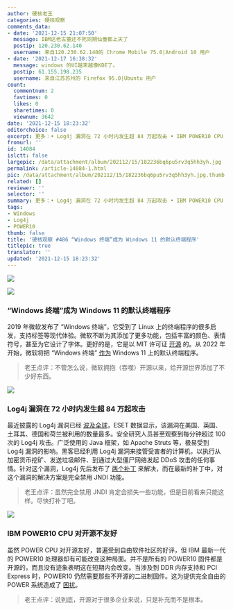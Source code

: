 ```yaml
---
author: 硬核老王
categories: 硬核观察
comments_data:
- date: '2021-12-15 21:07:50'
  message: IBM这老古董还不死同期仙童都上天了
  postip: 120.230.62.140
  username: 来自120.230.62.140的 Chrome Mobile 75.0|Android 10 用户
- date: '2021-12-17 16:38:32'
  message: windows 的UI越来越像KDE了。
  postip: 61.155.198.235
  username: 来自江苏苏州的 Firefox 95.0|Ubuntu 用户
count:
  commentnum: 2
  favtimes: 0
  likes: 0
  sharetimes: 0
  viewnum: 3642
date: '2021-12-15 18:23:32'
editorchoice: false
excerpt: 更多：• Log4j 漏洞在 72 小时内发生超 84 万起攻击 • IBM POWER10 CPU 对开源不友好
fromurl: ''
id: 14084
islctt: false
largepic: /data/attachment/album/202112/15/182236bq6pu5rv3q5hh3yh.jpg
permalink: /article-14084-1.html
pic: /data/attachment/album/202112/15/182236bq6pu5rv3q5hh3yh.jpg.thumb.jpg
related: []
reviewer: ''
selector: ''
summary: 更多：• Log4j 漏洞在 72 小时内发生超 84 万起攻击 • IBM POWER10 CPU 对开源不友好
tags:
- Windows
- Log4j
- POWER10
thumb: false
title: '硬核观察 #486 “Windows 终端”成为 Windows 11 的默认终端程序'
titlepic: true
translator: ''
updated: '2021-12-15 18:23:32'
---
```


![](/data/attachment/album/202112/15/182236bq6pu5rv3q5hh3yh.jpg)


![](/data/attachment/album/202112/15/182246ergbbrddcf5bsdu9.jpg)


### “Windows 终端”成为 Windows 11 的默认终端程序


2019 年微软发布了 “Windows 终端”，它受到了 Linux 上的终端程序的很多启发，支持标签等现代体验。微软不断为其添加了更多功能，包括丰富的颜色、表情符号，甚至为它设计了字体。更好的是，它是以 MIT 许可证 [开源](https://github.com/microsoft/terminal) 的。从 2022 年开始，微软将把 “Windows 终端” [作为](https://devblogs.microsoft.com/commandline/windows-terminal-as-your-default-command-line-experience/) Windows 11 上的默认终端程序。



> 
> 老王点评：不管怎么说，微软拥抱（吞噬）开源以来，给开源世界添加了不少好东西。
> 
> 
> 


![](/data/attachment/album/202112/15/182257c4i77yzg24577xwu.jpg)


### Log4j 漏洞在 72 小时内发生超 84 万起攻击


最近披露的 Log4j 漏洞已经 [波及全球](https://arstechnica.com/information-technology/2021/12/hackers-launch-over-840000-attacks-through-log4j-flaw/)，ESET 数据显示，该漏洞在美国、英国、土耳其、德国和荷兰被利用的数量最多。安全研究人员甚至观察到每分钟超过 100 次的 Log4j 攻击。广泛使用的 Java 框架，如 Apache Struts 等，极易受到 Log4j 漏洞的影响。黑客已经利用 Log4j 漏洞来接管受害者的计算机，以执行从加密货币挖矿、发送垃圾邮件、到通过大型僵尸网络发起 DDoS 攻击的任何事情。针对这个漏洞，Log4j 先后发布了 [两个补丁](https://www.zdnet.com/article/second-log4j-vulnerability-found-apache-log4j-2-16-0-released/) 来解决，而在最新的补丁中，对这个漏洞的解决方案是完全禁用 JNDI 功能。



> 
> 老王点评：虽然完全禁用 JNDI 肯定会损失一些功能，但是目前看来只能这样。尽快打补丁吧。
> 
> 
> 


![](/data/attachment/album/202112/15/182315v0ngm000jj0q7256.jpg)


### IBM POWER10 CPU 对开源不友好


虽然 POWER CPU 对开源友好，普遍受到自由软件社区的好评，但 IBM 最新一代的 POWER10 处理器却有可能改变这种局面。并不是所有的 POWER10 固件都是开源的，而且没有迹象表明这在短期内会改变。当涉及到 DDR 内存支持和 PCI Express 时，POWER10 仍然需要那些不开源的二进制固件。这为提供完全自由的 POWER 系统造成了 [困扰](https://www.phoronix.com/scan.php?page=news_item&px=POWER10-Blobs-Raptor)。



> 
> 老王点评：说到底，开源对于很多企业来说，只是补充而不是根本。
> 
> 
>